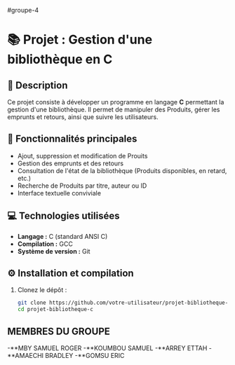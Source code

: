 #groupe-4
# 📚 Projet : Gestion d'une bibliothèque en C

## 📝 Description

Ce projet consiste à développer un programme en langage **C** permettant la gestion d'une bibliothèque. Il permet de manipuler des Produits, gérer les emprunts et retours, ainsi que suivre les utilisateurs.

## 🚀 Fonctionnalités principales

- Ajout, suppression et modification de Prouits
- Gestion des emprunts et des retours
- Consultation de l'état de la bibliothèque (Produits disponibles, en retard, etc.)
- Recherche de Produits par titre, auteur ou ID
- Interface textuelle conviviale

## 💻 Technologies utilisées

- **Langage :** C (standard ANSI C)
- **Compilation :** GCC
- **Système de version :** Git

## ⚙️ Installation et compilation

1. Clonez le dépôt :
   ```bash
   git clone https://github.com/votre-utilisateur/projet-bibliotheque-c.git
   cd projet-bibliotheque-c

## MEMBRES DU GROUPE 
-**MBY SAMUEL ROGER
-**KOUMBOU SAMUEL
-**ARREY ETTAH
-**AMAECHI BRADLEY
-**GOMSU ERIC
